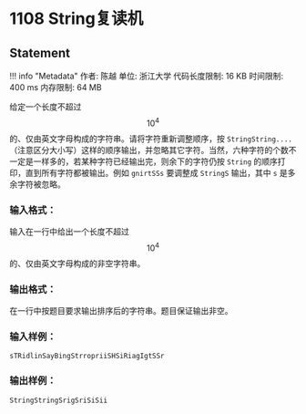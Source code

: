 
# 1108 String复读机

## Statement

!!! info "Metadata"
    作者: 陈越
    单位: 浙江大学
    代码长度限制: 16 KB
    时间限制: 400 ms
    内存限制: 64 MB

给定一个长度不超过 $$10^4$$ 的、仅由英文字母构成的字符串。请将字符重新调整顺序，按 `StringString....` （注意区分大小写）这样的顺序输出，并忽略其它字符。当然，六种字符的个数不一定是一样多的，若某种字符已经输出完，则余下的字符仍按 `String` 的顺序打印，直到所有字符都被输出。例如 `gnirtSSs` 要调整成 `StringS` 输出，其中 `s` 是多余字符被忽略。

### 输入格式：

输入在一行中给出一个长度不超过 $$10^4$$ 的、仅由英文字母构成的非空字符串。

### 输出格式：

在一行中按题目要求输出排序后的字符串。题目保证输出非空。

### 输入样例：
```plaintext
sTRidlinSayBingStrropriiSHSiRiagIgtSSr
```

### 输出样例：
```plaintext
StringStringSrigSriSiSii
```


